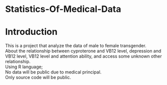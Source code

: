 # Statistics-Of-Medical-Data
# Introduction
This is a project that analyze the data of male to female transgender. <br>
About the relationship between cyproterone and VB12 level, depression and VB12 level, VB12 level and attention ability, and access some unknown other relationship. <br>
Using R language; <br>
No data will be public due to medical principal. <br>
Only source code will be public.
